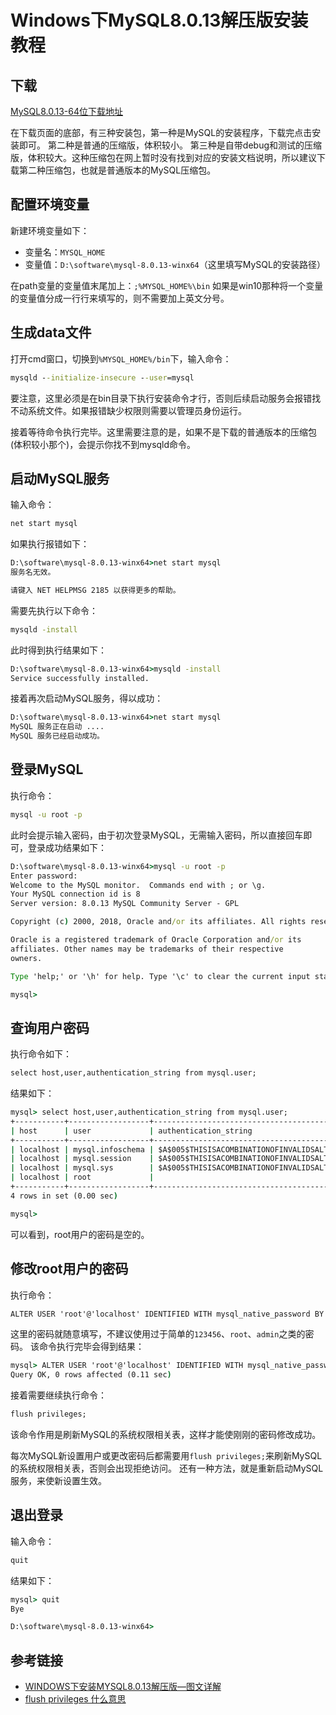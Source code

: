 # Windows下MySQL8.0.13解压版安装教程

## 下载

[MySQL8.0.13-64位下载地址](https://dev.mysql.com/downloads/mysql/)

在下载页面的底部，有三种安装包，第一种是MySQL的安装程序，下载完点击安装即可。
第二种是普通的压缩版，体积较小。
第三种是自带debug和测试的压缩版，体积较大。这种压缩包在网上暂时没有找到对应的安装文档说明，所以建议下载第二种压缩包，也就是普通版本的MySQL压缩包。
<!--more-->

## 配置环境变量

新建环境变量如下：

* 变量名：`MYSQL_HOME`
* 变量值：`D:\software\mysql-8.0.13-winx64`（这里填写MySQL的安装路径）

在path变量的变量值末尾加上：`;%MYSQL_HOME%\bin`
如果是win10那种将一个变量的变量值分成一行行来填写的，则不需要加上英文分号。

## 生成data文件

打开cmd窗口，切换到`%MYSQL_HOME%/bin`下，输入命令：

```cmd
mysqld --initialize-insecure --user=mysql
```

要注意，这里必须是在bin目录下执行安装命令才行，否则后续启动服务会报错找不动系统文件。如果报错缺少权限则需要以管理员身份运行。

接着等待命令执行完毕。这里需要注意的是，如果不是下载的普通版本的压缩包(体积较小那个)，会提示你找不到mysqld命令。

## 启动MySQL服务

输入命令：
```cmd
net start mysql
```

如果执行报错如下：
```cmd
D:\software\mysql-8.0.13-winx64>net start mysql
服务名无效。

请键入 NET HELPMSG 2185 以获得更多的帮助。
```

需要先执行以下命令：
```cmd
mysqld -install
```

此时得到执行结果如下：
```cmd
D:\software\mysql-8.0.13-winx64>mysqld -install
Service successfully installed.
```

接着再次启动MySQL服务，得以成功：
```cmd
D:\software\mysql-8.0.13-winx64>net start mysql
MySQL 服务正在启动 ....
MySQL 服务已经启动成功。
```

## 登录MySQL

执行命令：
```cmd
mysql -u root -p
```

此时会提示输入密码，由于初次登录MySQL，无需输入密码，所以直接回车即可，登录成功结果如下：
```cmd
D:\software\mysql-8.0.13-winx64>mysql -u root -p
Enter password:
Welcome to the MySQL monitor.  Commands end with ; or \g.
Your MySQL connection id is 8
Server version: 8.0.13 MySQL Community Server - GPL

Copyright (c) 2000, 2018, Oracle and/or its affiliates. All rights reserved.

Oracle is a registered trademark of Oracle Corporation and/or its
affiliates. Other names may be trademarks of their respective
owners.

Type 'help;' or '\h' for help. Type '\c' to clear the current input statement.

mysql>
```

## 查询用户密码

执行命令如下：
```cmd
select host,user,authentication_string from mysql.user;
```

结果如下：
```cmd
mysql> select host,user,authentication_string from mysql.user;
+-----------+------------------+------------------------------------------------------------------------+
| host      | user             | authentication_string                                                  |
+-----------+------------------+------------------------------------------------------------------------+
| localhost | mysql.infoschema | $A$005$THISISACOMBINATIONOFINVALIDSALTANDPASSWORDTHATMUSTNEVERBRBEUSED |
| localhost | mysql.session    | $A$005$THISISACOMBINATIONOFINVALIDSALTANDPASSWORDTHATMUSTNEVERBRBEUSED |
| localhost | mysql.sys        | $A$005$THISISACOMBINATIONOFINVALIDSALTANDPASSWORDTHATMUSTNEVERBRBEUSED |
| localhost | root             |                                                                        |
+-----------+------------------+------------------------------------------------------------------------+
4 rows in set (0.00 sec)

mysql>
```

可以看到，root用户的密码是空的。

## 修改root用户的密码

执行命令：
```cmd
ALTER USER 'root'@'localhost' IDENTIFIED WITH mysql_native_password BY '123456';
```

这里的密码就随意填写，不建议使用过于简单的`123456`、`root`、`admin`之类的密码。
该命令执行完毕会得到结果：
```cmd
mysql> ALTER USER 'root'@'localhost' IDENTIFIED WITH mysql_native_password BY '123456';
Query OK, 0 rows affected (0.11 sec)
```

接着需要继续执行命令：
```cmd
flush privileges;
```

该命令作用是刷新MySQL的系统权限相关表，这样才能使刚刚的密码修改成功。

每次MySQL新设置用户或更改密码后都需要用`flush privileges;`来刷新MySQL的系统权限相关表，否则会出现拒绝访问。
还有一种方法，就是重新启动MySQL服务，来使新设置生效。

## 退出登录

输入命令：
```cmd
quit
```

结果如下：
```cmd
mysql> quit
Bye

D:\software\mysql-8.0.13-winx64>
```

## 参考链接

* [WINDOWS下安装MYSQL8.0.13解压版—图文详解](https://blog.csdn.net/tao10180/article/details/83781842#commentBox)
* [flush privileges 什么意思](https://www.cnblogs.com/zcy_soft/archive/2011/02/10/1950859.html)